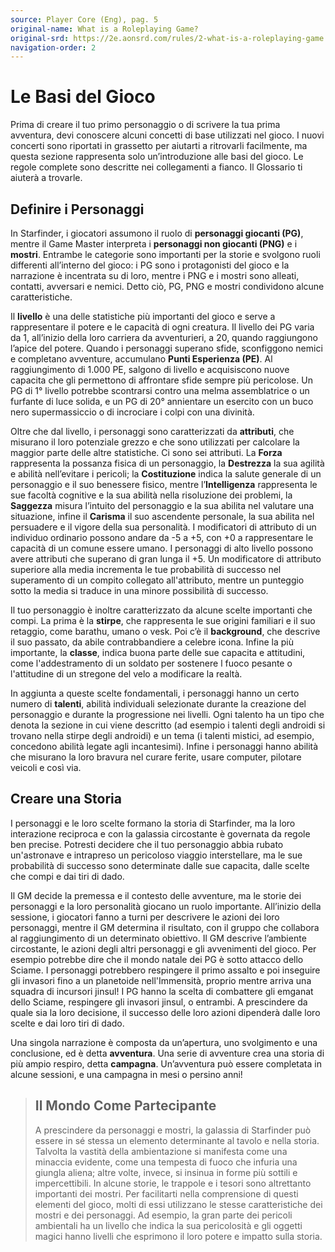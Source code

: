 ```yaml
---
source: Player Core (Eng), pag. 5
original-name: What is a Roleplaying Game?
original-srd: https://2e.aonsrd.com/rules/2-what-is-a-roleplaying-game
navigation-order: 2
---
```


# Le Basi del Gioco

Prima di creare il tuo primo personaggio o di scrivere la tua prima avventura,
devi conoscere alcuni concetti di base utilizzati nel gioco. I nuovi concerti
sono riportati in grassetto per aiutarti a ritrovarli facilmente, ma questa
sezione rappresenta solo un’introduzione alle basi del gioco. Le regole complete
sono descritte nei collegamenti a fianco. Il Glossario ti aiuterà a trovarle.

## Definire i Personaggi

In Starfinder, i giocatori assumono il ruolo di **personaggi giocanti (PG)**,
mentre il Game Master interpreta i **personaggi non giocanti (PNG)** e i
**mostri**. Entrambe le categorie sono importanti per la storie e svolgono ruoli
differenti all’interno del gioco: i PG sono i protagonisti del gioco e la
narrazione è incentrata su di loro, mentre i PNG e i mostri sono alleati,
contatti, avversari e nemici. Detto ciò, PG, PNG e mostri condividono alcune
caratteristiche.

Il **livello** è una delle statistiche più importanti del gioco e serve a
rappresentare il potere e le capacità di ogni creatura. Il livello dei PG varia
da 1, all’inizio della loro carriera da avventurieri, a 20, quando raggiungono
l’apice del potere. Quando i personaggi superano sfide, sconfiggono nemici e
completano avventure, accumulano **Punti Esperienza (PE)**. Al raggiungimento di
1.000 PE, salgono di livello e acquisiscono nuove capacita che gli permettono di
affrontare sfide sempre più pericolose. Un PG di 1° livello potrebbe scontrarsi
contro una melma assemblatrice o un furfante di luce solida, e un PG di 20°
annientare un esercito con un buco nero supermassiccio o di incrociare i colpi
con una divinità.

Oltre che dal livello, i personaggi sono caratterizzati da **attributi**, che
misurano il loro potenziale grezzo e che sono utilizzati per calcolare la
maggior parte delle altre statistiche. Ci sono sei attributi. La **Forza**
rappresenta la possanza fisica di un personaggio, la **Destrezza** la sua
agilità e abilità nell’evitare i pericoli; la **Costituzione** indica la salute
generale di un personaggio e il suo benessere fisico, mentre l’**Intelligenza**
rappresenta le sue facoltà cognitive e la sua abilità nella risoluzione dei
problemi, la **Saggezza** misura l’intuito del personaggio e la sua abilita nel
valutare una situazione, infine il **Carisma** il suo ascendente personale, la
sua abilita nel persuadere e il vigore della sua personalità. I modificatori di
attributo di un individuo ordinario possono andare da -5 a +5, con +0 a
rappresentare le capacità di un comune essere umano. I personaggi di alto
livello possono avere attributi che superano di gran lunga il +5. Un
modificatore di attributo superiore alla media incrementa le tue probabilità di
successo nel superamento di un compito collegato all'attributo, mentre un
punteggio sotto la media si traduce in una minore possibilità di successo.

Il tuo personaggio è inoltre caratterizzato da alcune scelte importanti che
compi. La prima è la **stirpe**, che rappresenta le sue origini familiari e il
suo retaggio, come barathu, umano o vesk. Poi c’è il **background**, che
descrive il suo passato, da abile contrabbandiere a celebre icona. Infine la più
importante, la **classe**, indica buona parte delle sue capacita e attitudini,
come l'addestramento di un soldato per sostenere l fuoco pesante o l'attitudine
di un stregone del velo a modificare la realtà.

In aggiunta a queste scelte fondamentali, i personaggi hanno un certo numero di
**talenti**, abilità individuali selezionate durante la creazione del
personaggio e durante la progressione nei livelli. Ogni talento ha un tipo che
denota la sezione in cui viene descritto (ad esempio i talenti degli androidi si
trovano nella stirpe degli androidi) e un tema (i talenti mistici, ad esempio,
concedono abilità legate agli incantesimi). Infine i personaggi hanno abilità
che misurano la loro bravura nel curare ferite, usare computer, pilotare veicoli
e così via.

## Creare una Storia

I personaggi e le loro scelte formano la storia di Starfinder, ma la loro
interazione reciproca e con la galassia circostante è governata da regole ben
precise. Potresti decidere che il tuo personaggio abbia rubato un'astronave e
intrapreso un pericoloso viaggio interstellare, ma le sue probabilità di
successo sono determinate dalle sue capacita, dalle scelte che compi e dai tiri
di dado.

Il GM decide la premessa e il contesto delle avventure, ma le storie dei
personaggi e la loro personalità giocano un ruolo importante. All’inizio della
sessione, i giocatori fanno a turni per descrivere le azioni dei loro
personaggi, mentre il GM determina il risultato, con il gruppo che collabora al
raggiungimento di un determinato obiettivo. Il GM descrive l’ambiente
circostante, le azioni degli altri personaggi e gli avvenimenti del gioco. Per
esempio potrebbe dire che il mondo natale dei PG è sotto attacco dello Sciame. I
personaggi potrebbero respingere il primo assalto e poi inseguire gli invasori
fino a un planetoide nell'Immensità, proprio mentre arriva una squadra di
incursori jinsul! I PG hanno la scelta di combattere gli emganat dello Sciame,
respingere gli invasori jinsul, o entrambi. A prescindere da quale sia la loro
decisione, il successo delle loro azioni dipenderà dalle loro scelte e dai loro
tiri di dado.

Una singola narrazione è composta da un’apertura, uno svolgimento e una
conclusione, ed è detta **avventura**. Una serie di avventure crea una storia di
più ampio respiro, detta **campagna**. Un’avventura può essere completata in
alcune sessioni, e una campagna in mesi o persino anni!

> ## Il Mondo Come Partecipante
>
> A prescindere da personaggi e mostri, la galassia di Starfinder può essere in
> sé stessa un elemento determinante al tavolo e nella storia. Talvolta la
> vastità della ambientazione si manifesta come una minaccia evidente, come una
> tempesta di fuoco che infuria una giungla aliena; altre volte, invece, si
> insinua in forme più sottili e impercettibili. In alcune storie, le trappole e
> i tesori sono altrettanto importanti dei mostri. Per facilitarti nella
> comprensione di questi elementi del gioco, molti di essi utilizzano le stesse
> caratteristiche dei mostri e dei personaggi. Ad esempio, la gran parte dei
> pericoli ambientali ha un livello che indica la sua pericolosità e gli oggetti
> magici hanno livelli che esprimono il loro potere e impatto sulla storia.
